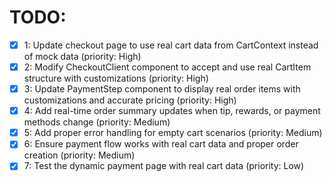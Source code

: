 # TODO:

- [x] 1: Update checkout page to use real cart data from CartContext instead of mock data (priority: High)
- [x] 2: Modify CheckoutClient component to accept and use real CartItem structure with customizations (priority: High)
- [x] 3: Update PaymentStep component to display real order items with customizations and accurate pricing (priority: High)
- [x] 4: Add real-time order summary updates when tip, rewards, or payment methods change (priority: Medium)
- [x] 5: Add proper error handling for empty cart scenarios (priority: Medium)
- [x] 6: Ensure payment flow works with real cart data and proper order creation (priority: Medium)
- [x] 7: Test the dynamic payment page with real cart data (priority: Low)
